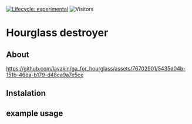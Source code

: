 [![Lifecycle: experimental](https://img.shields.io/badge/lifecycle-experimental-orange.svg)](https://lifecycle.r-lib.org/articles/stages.html#experimental)
![Visitors](https://api.visitorbadge.io/api/visitors?path=https://github.com/lavakin/ga_for_hourglass&label=Visitors&countColor=%23263759&style=flat)
# Hourglass destroyer
## About


https://github.com/lavakin/ga_for_hourglass/assets/76702901/5435d04b-151b-46da-b179-d48ca9a7e5ce


## Instalation

## example usage
